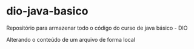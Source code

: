 # dio-java-basico
Repositório para armazenar todo o código do curso de java básico - DIO

Alterando o conteúdo de um arquivo de forma local